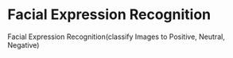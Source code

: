 # Facial Expression Recognition
Facial Expression Recognition(classify Images to Positive, Neutral, Negative)
